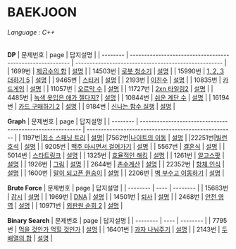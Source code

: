 # BAEKJOON
###### Language : C++

**DP**
| 문제번호 | page                                                      | 답지설명                                             |
| -------- | --------------------------------------------------------- | ---------------------------------------------------- |
| 1699번   | [제곱수의 합](https://www.acmicpc.net/problem/1699)       | [설명](https://blog.naver.com/yepp0517/222429805112) |
| 14503번  | [로봇 청소기](https://www.acmicpc.net/problem/14503)      | [설명](https://blog.naver.com/yepp0517/222430225236) |
| 15990번  | [1, 2, 3 더하기 5](https://www.acmicpc.net/problem/15990) | [설명](https://blog.naver.com/yepp0517/222431619255) |
| 9465번   | [스티커](https://www.acmicpc.net/problem/9465)            | [설명](https://blog.naver.com/yepp0517/222431650028) |
| 2193번   | [이친수](https://www.acmicpc.net/problem/2193)            | [설명](https://blog.naver.com/yepp0517/222432700136) |
| 10835번  | [카드게임](https://www.acmicpc.net/problem/10835)         | [설명](https://blog.naver.com/yepp0517/222432740438) |
| 11057번  | [오르막 수](https://www.acmicpc.net/problem/11057)         | [설명](https://blog.naver.com/yepp0517/222442159662) |
| 11727번  | [2xn 타일링2](https://www.acmicpc.net/problem/11727)         | [설명](https://blog.naver.com/yepp0517/222446301496) |
| 4485번  | [녹색 옷입은 애가 젤다지?](https://www.acmicpc.net/problem/4485)         | [설명](https://blog.naver.com/yepp0517/222439882169) |
| 10844번  | [쉬운 계단 수](https://www.acmicpc.net/problem/10844)         | [설명](https://blog.naver.com/yepp0517/222447506802) |
| 16194번  | [카드 구매하기 2](https://www.acmicpc.net/problem/16194)         | [설명](https://blog.naver.com/yepp0517/222448896087) |
| 9184번  | [신나는 함수 실행](https://www.acmicpc.net/problem/9184)         | [설명](https://blog.naver.com/yepp0517/222450881600) |


**Graph**
| 문제번호 | page                                                      | 답지설명                                             |
| -------- | --------------------------------------------------------- | ---------------------------------------------------- |
| 1197번|[최소 스패닝 트리](https://www.acmicpc.net/problem/1197) | [설명](https://blog.naver.com/yepp0517/222438591309)|
|7562번|[나이트의 이동](https://www.acmicpc.net/problem/7562)         | [설명](https://blog.naver.com/yepp0517/222438452577) |
|22251번|[빌런 호석](https://www.acmicpc.net/problem/22251)         | [설명](https://blog.naver.com/yepp0517/222439385598) |
| 9205번  | [맥주 마시면서 걸어가기](https://www.acmicpc.net/problem/9205)         | [설명](https://blog.naver.com/yepp0517/222445838024) |
| 5567번  | [결혼식](https://www.acmicpc.net/problem/5567)         | [설명](https://blog.naver.com/yepp0517/222442118523) |
| 5014번  | [스타트링크](https://www.acmicpc.net/problem/5014)         | [설명](https://blog.naver.com/yepp0517/222440681989) |
| 1325번  | [효율적인 해킹](https://www.acmicpc.net/problem/1325)         | [설명](https://blog.naver.com/yepp0517/222440658616) |
| 1261번  | [알고스팟](https://www.acmicpc.net/problem/1261)         | [설명](https://blog.naver.com/yepp0517/222447529319) |
| 1926번  | [그림](https://www.acmicpc.net/problem/1926)         | [설명](https://blog.naver.com/yepp0517/222450673428) |
| 2644번  | [촌수계산](https://www.acmicpc.net/problem/2644)         | [설명](https://blog.naver.com/yepp0517/222454002840) |
| 22352번  | [항체 인식](https://www.acmicpc.net/problem/22352)         | [설명](https://blog.naver.com/yepp0517/222456411200) |
| 1600번  | [말이 되고픈 원숭이](https://www.acmicpc.net/problem/1600)         | [설명](https://blog.naver.com/yepp0517/222457700573) |
| 2206번  | [벽 부수고 이동하기](https://www.acmicpc.net/problem/2206)         | [설명](https://blog.naver.com/yepp0517/222459021511) |

**Brute Force**
| 문제번호 | page | 답지설명 |
| -------- | ---- | -------- |
| 15683번  | [감시](https://www.acmicpc.net/problem/15683)         | [설명](https://blog.naver.com/yepp0517/222449005927) |
| 1969번  | [DNA](https://www.acmicpc.net/problem/1969)         | [설명](https://blog.naver.com/yepp0517/222449324241) |
| 14501번  | [퇴사](https://www.acmicpc.net/problem/14501)         | [설명](https://blog.naver.com/yepp0517/222454498049) |
| 2468번  | [안전 영역](https://www.acmicpc.net/problem/2468)         | [설명](https://blog.naver.com/yepp0517/222455290320) |
| 10971번  | [외판원 순회 2](https://www.acmicpc.net/problem/10971)         | [설명](https://blog.naver.com/yepp0517/222458991261) |



**Binary Search**
| 문제번호 | page | 답지설명 |
| -------- | ---- | -------- |
| 7795번  | [먹을 것인가 먹힐 것인가](https://www.acmicpc.net/problem/7795)         | [설명](https://blog.naver.com/yepp0517/222455261129) |
| 16401번  | [과자 나눠주기](https://www.acmicpc.net/problem/16401)         | [설명](https://blog.naver.com/yepp0517/222456386774) |
| 2143번  | [두 배열의 합](https://www.acmicpc.net/problem/2143)         | [설명](https://blog.naver.com/yepp0517/222458172087) |
